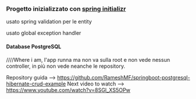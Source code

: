 

### Progetto inizializzato con [spring initializr](https://start.spring.io/)



usato spring validation per le entity

usato global exception handler


#### Database PostgreSQL

////Where i am, l'app runna ma non va sulla root e non vede nessun controller, in più non vede neanche 
le repository.

Repository guida --> https://github.com/RameshMF/springboot-postgresql-hibernate-crud-example
Next video to watch --> https://www.youtube.com/watch?v=8SGI_XS5OPw
